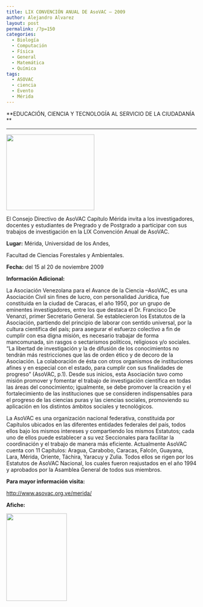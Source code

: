 ```yaml
---
title: LIX CONVENCIÓN ANUAL DE AsoVAC – 2009
author: Alejandro Alvarez
layout: post
permalink: /?p=150
categories:
  - Biología
  - Computación
  - Física
  - General
  - Matemática
  - Química
tags:
  - ASOVAC
  - ciencia
  - Evento
  - Mérida
---
```

**EDUCACIÓN, CIENCIA Y TECNOLOGÍA AL SERVICIO DE LA CIUDADANÍA  
**

** **

<img class="aligncenter" title="ASOVACLOGO" src="http://www.asovac.org/wp-content/uploads/2009/03/Buho.jpg" alt="" width="233" height="200" />

El Consejo Directivo de AsoVAC Capítulo Mérida invita a los investigadores, docentes y estudiantes de Pregrado y de Postgrado a participar con sus trabajos de investigación en la LIX Convención Anual de AsoVAC.

**Lugar:** Mérida, Universidad de los Andes,

Facultad de Ciencias Forestales y Ambientales.

**Fecha:** del 15 al 20 de noviembre 2009

**Información Adicional:**

La Asociación Venezolana para el Avance de la Ciencia –AsoVAC, es una Asociación Civil sin fines de lucro, con personalidad Jurídica, fue constituida en la ciudad de Caracas, el año 1950, por un grupo de eminentes investigadores, entre los que destaca el Dr. Francisco De Venanzi, primer Secretario General. Se establecieron los Estatutos de la Asociación, partiendo del principio de laborar con sentido universal, por la cultura científica del país; para asegurar el esfuerzo colectivo a fin de cumplir con esa digna misión, es necesario trabajar de forma mancomunada, sin rasgos o sectarismos políticos, religiosos y/o sociales. “La libertad de investigación y la de difusión de los conocimientos no tendrán más restricciones que las de orden ético y de decoro de la Asociación. La colaboración de ésta con otros organismos de instituciones afines y en especial con el estado, para cumplir con sus finalidades de progreso” (AsoVAC, p.1). Desde sus inicios, esta Asociación tuvo como misión promover y fomentar el trabajo de investigación científica en todas las áreas del conocimiento; igualmente, se debe promover la creación y el fortalecimiento de las instituciones que se consideren indispensables para el progreso de las ciencias puras y las ciencias sociales, promoviendo su aplicación en los distintos ámbitos sociales y tecnológicos.

La AsoVAC es una organización nacional federativa, constituida por Capítulos ubicados en las diferentes entidades federales del país, todos ellos bajo los mismos intereses y compartiendo los mismos Estatutos; cada uno de ellos puede establecer a su vez Seccionales para facilitar la coordinación y el trabajo de manera más eficiente. Actualmente AsoVAC cuenta con 11 Capítulos: Aragua, Carabobo, Caracas, Falcón, Guayana, Lara, Mérida, Oriente, Táchira, Yaracuy y Zulia. Todos ellos se rigen por los Estatutos de AsoVAC Nacional, los cuales fueron reajustados en el año 1994 y aprobados por la Asamblea General de todos sus miembros.

**Para mayor información visita:**

<http://www.asovac.org.ve/merida/>

**Afiche:**

<img class="aligncenter" title="Afiche" src="http://www.asovac.org.ve/merida/images/stories/afiche_2009_m.jpg" alt="" width="160" height="231" />